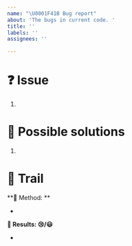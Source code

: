 ```yaml
---
name: "\U0001F41B Bug report"
about: 'The bugs in current code. '
title: ''
labels: ''
assignees: ''

---
```


# ❓ Issue

1. 

# 🤔 Possible solutions

1. 

# 🔧 Trail

**🧰 Method: **

*  

**👀 Results: 😢/😃**

*
